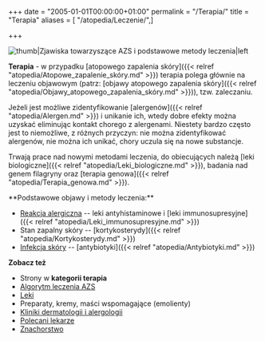 +++
date = "2005-01-01T00:00:00+01:00"
permalink = "/Terapia/"
title = "Terapia"
aliases = [ "/atopedia/Leczenie/",]

+++

![](/images/Atopowe-diagram.png "thumb|Zjawiska towarzyszące AZS i podstawowe metody leczenia|left")

**Terapia** - w przypadku [atopowego zapalenia skóry]({{< relref "atopedia/Atopowe_zapalenie_skóry.md" >}}) terapia polega głównie na leczeniu objawowym (patrz: [objawy atopowego zapalenia skóry]({{< relref "atopedia/Objawy_atopowego_zapalenia_skóry.md" >}})), tzw. zaleczaniu.

Jeżeli jest możliwe zidentyfikowanie [alergenów]({{< relref "atopedia/Alergen.md" >}}) i unikanie ich, wtedy dobre efekty można uzyskać eliminując kontakt chorego z alergenami. Niestety bardzo często jest to niemożliwe, z różnych przyczyn: nie można zidentyfikować alergenów, nie można ich unikać, chory uczula się na nowe substancje.

Trwają prace nad nowymi metodami leczenia, do obiecujących należą [leki biologiczne]({{< relref "atopedia/Leki_biologiczne.md" >}}), badania nad genem filagryny oraz [terapia genowa]({{< relref "atopedia/Terapia_genowa.md" >}}).

<div style="clear: left;">
</div>
**Podstawowe objawy i metody leczenia:**

-   [Reakcja alergiczna](/atopedia/Reakcja_alergiczna) -- leki antyhistaminowe i [leki immunosupresyjne]({{< relref "atopedia/Leki_immunosupresyjne.md" >}})
-   Stan zapalny skóry -- [kortykosterydy]({{< relref "atopedia/Kortykosterydy.md" >}})
-   [Infekcja skóry](/atopedia/Infekcja_skóry) -- [antybiotyki]({{< relref "atopedia/Antybiotyki.md" >}})

**Zobacz też**

-   Strony w **kategorii terapia**
-   [Algorytm leczenia AZS](/atopedia/Algorytm_leczenia_AZS)
-   [Leki](/atopedia/Leki)
-   Preparaty, kremy, maści wspomagające (emolienty)
-   [Kliniki dermatologii i alergologii](/atopedia/Kliniki_dermatologii_i_alergologii)
-   [Polecani lekarze](/atopedia/Polecani_lekarze)
-   [Znachorstwo](/atopedia/Znachorstwo)

